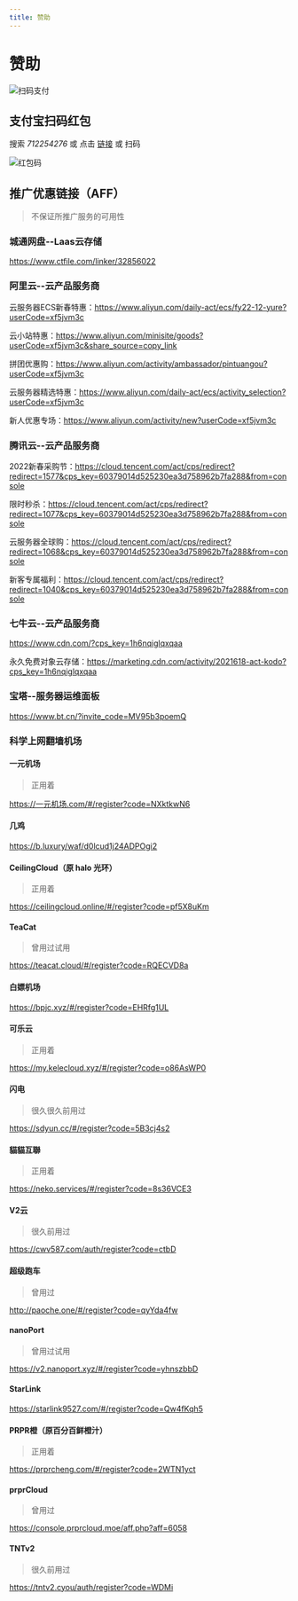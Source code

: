 ```yaml
---
title: 赞助
---
```

# 赞助

![扫码支付](https://cdn.jiecs.top/img/2022/03/about_pay.jpg)

## 支付宝扫码红包

搜索 _712254276_ 或 点击 [链接](https://qr.alipay.com/11w12861oax89w30fn98p36) 或 扫码

![红包码](https://cdn.jiecs.top/img/2022/03/about_alipayredenvelope.png?<40>)

## 推广优惠链接（AFF）

> 不保证所推广服务的可用性

### 城通网盘--Laas云存储

<https://www.ctfile.com/linker/32856022>

### 阿里云--云产品服务商

云服务器ECS新春特惠：<https://www.aliyun.com/daily-act/ecs/fy22-12-yure?userCode=xf5jvm3c>

云小站特惠：<https://www.aliyun.com/minisite/goods?userCode=xf5jvm3c&share_source=copy_link>

拼团优惠购：<https://www.aliyun.com/activity/ambassador/pintuangou?userCode=xf5jvm3c>

云服务器精选特惠：<https://www.aliyun.com/daily-act/ecs/activity_selection?userCode=xf5jvm3c>

新人优惠专场：<https://www.aliyun.com/activity/new?userCode=xf5jvm3c>

### 腾讯云--云产品服务商

2022新春采购节：<https://cloud.tencent.com/act/cps/redirect?redirect=1577&cps_key=60379014d525230ea3d758962b7fa288&from=console>

限时秒杀：<https://cloud.tencent.com/act/cps/redirect?redirect=1077&cps_key=60379014d525230ea3d758962b7fa288&from=console>

云服务器全球购：<https://cloud.tencent.com/act/cps/redirect?redirect=1068&cps_key=60379014d525230ea3d758962b7fa288&from=console>

新客专属福利：<https://cloud.tencent.com/act/cps/redirect?redirect=1040&cps_key=60379014d525230ea3d758962b7fa288&from=console>

### 七牛云--云产品服务商

<https://www.cdn.com/?cps_key=1h6nqiglqxqaa>

永久免费对象云存储：<https://marketing.cdn.com/activity/2021618-act-kodo?cps_key=1h6nqiglqxqaa>

### 宝塔--服务器运维面板

<https://www.bt.cn/?invite_code=MV95b3poemQ>

### 科学上网翻墙机场

#### 一元机场 <Badge text="60%" />

> 正用着

<https://一元机场.com/#/register?code=NXktkwN6>

#### 几鸡 <Badge text="36%" /> <Badge text="大机场" />

<https://b.luxury/waf/d0lcud1j24ADPOgi2>

#### CeilingCloud（原 halo 光环）<Badge text="30%" /> <Badge text="跑路风险" type="warning"/>

> 正用着

<https://ceilingcloud.online/#/register?code=pf5X8uKm>

#### TeaCat <Badge text="20%" />

> 曾用过试用

<https://teacat.cloud/#/register?code=RQECVD8a>

#### 白嫖机场 <Badge text="20%" />

<https://bpjc.xyz/#/register?code=EHRfg1UL>

#### 可乐云 <Badge text="19%" />

> 正用着

<https://my.kelecloud.xyz/#/register?code=o86AsWP0>

#### 闪电 <Badge text="15%" /> <Badge text="大机场" />

> 很久很久前用过

<https://sdyun.cc/#/register?code=5B3cj4s2>

#### 貓貓互聯 <Badge text="10%" />

> 正用着

<https://neko.services/#/register?code=8s36VCE3>

#### V2云 <Badge text="10%" />

> 很久前用过

<https://cwv587.com/auth/register?code=ctbD>

#### 超级跑车 <Badge text="10%" />

> 曾用过

<http://paoche.one/#/register?code=qyYda4fw>

#### nanoPort <Badge text="10%" />

> 曾用过试用

<https://v2.nanoport.xyz/#/register?code=yhnszbbD>

#### StarLink <Badge text="10%" />

<https://starlink9527.com/#/register?code=Qw4fKqh5>

#### PRPR橙（原百分百鲜橙汁） <Badge text="7%" /> <Badge text="跑路风险" type="warning"/>

> 正用着

<https://prprcheng.com/#/register?code=2WTN1yct>

#### prprCloud

> 曾用过

<https://console.prprcloud.moe/aff.php?aff=6058>

#### TNTv2 <Badge text="1%" />

> 很久前用过

<https://tntv2.cyou/auth/register?code=WDMi>
